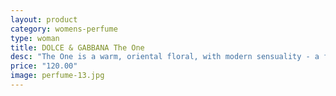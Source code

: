 ```yaml
---
layout: product
category: womens-perfume
type: woman
title: DOLCE & GABBANA The One
desc: "The One is a warm, oriental floral, with modern sensuality - a fragrance with a strong personality, and a contrasting golden sweetness. Created for the ultimate diva, The One is at once tempting, modern, and glamorous, embracing a touch of classicism. The top notes radiate a vibrant luminosity, with a sun-touched citrus, while warm fruity notes of luscious lychee and succulent peach add to the delight." 
price: "120.00"
image: perfume-13.jpg
---
```



